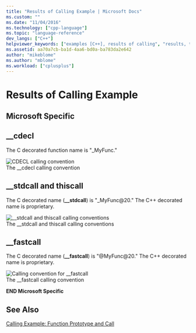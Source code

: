 ```yaml
---
title: "Results of Calling Example | Microsoft Docs"
ms.custom: ""
ms.date: "11/04/2016"
ms.technology: ["cpp-language"]
ms.topic: "language-reference"
dev_langs: ["C++"]
helpviewer_keywords: ["examples [C++], results of calling", "results, thiscall call", "results, __fastcall keyword call", "results, __cdecl call", "results, __stdcall call"]
ms.assetid: aa70a7cb-ba1d-4aa6-bd0a-ba783da2e642
author: "mikeblome"
ms.author: "mblome"
ms.workload: ["cplusplus"]
---
```

# Results of Calling Example
## Microsoft Specific  
  
## __cdecl  
 The C decorated function name is "_MyFunc."  
  
 ![CDECL calling convention](../cpp/media/vc37i01.gif "vc37I01")  
The __cdecl calling convention  
  
## __stdcall and thiscall  
 The C decorated name (**__stdcall**) is "_MyFunc@20." The C++ decorated name is proprietary.  
  
 ![&#95;&#95;stdcall and thiscall calling conventions](../cpp/media/vc37i02.gif "vc37I02")  
The __stdcall and thiscall calling conventions  
  
## __fastcall  
 The C decorated name (**__fastcall**) is "@MyFunc@20." The C++ decorated name is proprietary.  
  
 ![Calling convention for &#95;&#95;fastcall](../cpp/media/vc37i03.gif "vc37I03")  
The __fastcall calling convention  
  
**END Microsoft Specific**  
  
## See Also  
 [Calling Example: Function Prototype and Call](../cpp/calling-example-function-prototype-and-call.md)